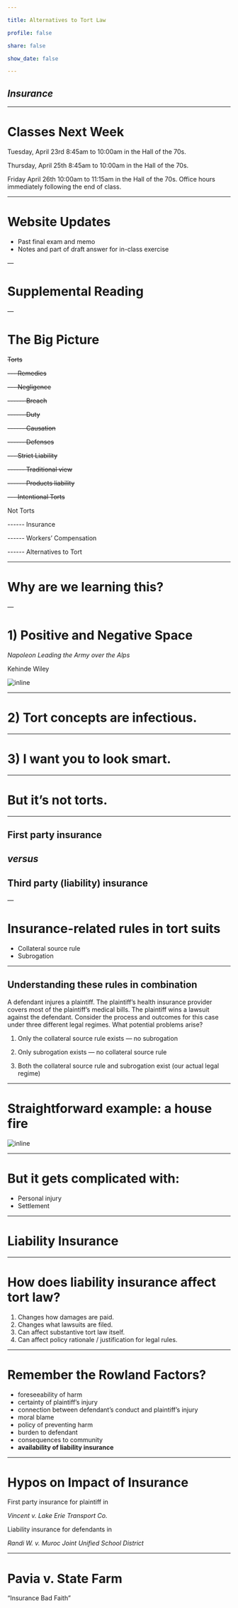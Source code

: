 ```yaml
---

title: Alternatives to Tort Law

profile: false

share: false

show_date: false

---
```



## *Insurance*

---


# Classes Next Week

Tuesday, April 23rd
8:45am to 10:00am in the Hall of the 70s.

Thursday, April 25th
8:45am to 10:00am in the Hall of the 70s.

Friday April 26th
10:00am to 11:15am in the Hall of the 70s.
Office hours immediately following the end of class.

---

# Website Updates

- Past final exam and memo
- Notes and part of draft answer for in-class exercise

—

# Supplemental Reading

—

# The Big Picture

~~Torts~~

~~--- Remedies~~

~~--- Negligence~~

~~------ Breach~~

~~------ Duty~~

~~------ Causation~~

~~------ Defenses~~

~~--- Strict Liability~~

~~------ Traditional view~~

~~------ Products liability~~

~~--- Intentional Torts~~

Not Torts

------ Insurance

------ Workers’ Compensation

------ Alternatives to Tort

---

# Why are we learning this?

—

# 1) Positive and Negative Space
 
_Napoleon Leading the Army over the Alps_

Kehinde Wiley

![inline](images/nap.jpg)

---

# 2) Tort concepts are infectious.

---

# 3) I want you to look smart.

---

# But it’s not torts.

---

## First party insurance
## *versus*
## Third party (liability) insurance

—

# Insurance-related rules in tort suits

- Collateral source rule
- Subrogation

---

## Understanding these rules in combination

A defendant injures a plaintiff. The plaintiff’s health insurance provider covers most of the plaintiff’s medical bills. The plaintiff wins a lawsuit against the defendant. Consider the process and outcomes for this case under three different legal regimes. What potential problems arise?

1. Only the collateral source rule exists — no subrogation

2. Only subrogation exists — no collateral source rule

3. Both the collateral source rule and subrogation exist (our actual legal regime)

---

# Straightforward example: a house fire

![inline](images/fine.jpg)

---

# But it gets complicated with:

- Personal injury
- Settlement

---

# Liability Insurance

---

# How does liability insurance affect tort law?

1. Changes how damages are paid.
2. Changes what lawsuits are filed.
3. Can affect substantive tort law itself.
4. Can affect policy rationale / justification for legal rules.

---

# Remember the Rowland Factors?

- foreseeability of harm
- certainty of plaintiff’s injury
- connection between defendant’s conduct and plaintiff’s injury
- moral blame
- policy of preventing harm
- burden to defendant
- consequences to community
- **availability of liability insurance**

---

# Hypos on Impact of Insurance

First party insurance for plaintiff in

_Vincent v. Lake Erie Transport Co._

Liability insurance for defendants in

_Randi W. v. Muroc Joint Unified School District_

---

# Pavia v. State Farm
“Insurance Bad Faith”

